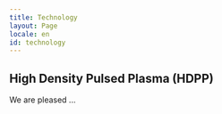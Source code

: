 ```yaml
---
title: Technology
layout: Page
locale: en
id: technology
---
```


## High Density Pulsed Plasma (HDPP)

We are pleased ...
